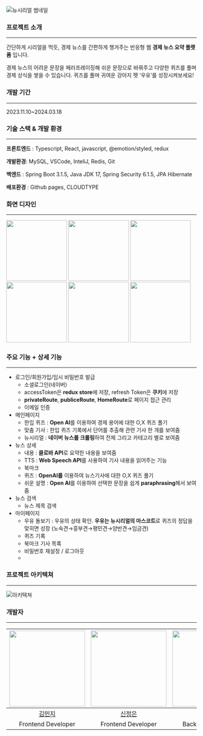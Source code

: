 ![뉴시리얼 썸네일](https://github.com/TeamNewserial/.github/assets/71147610/b341caaa-2d84-4150-a1bb-0f313443accf)
### 프로젝트 소개
---
간단하게 시리얼을 먹듯, 경제 뉴스를 간편하게 챙겨주는 반응형 웹 **경제 뉴스 요약 플랫폼**  입니다.

경제 뉴스의 어려운 문장을 페러프레이징해 쉬운 문장으로 바꿔주고 다양한 퀴즈를 풀며 경제 상식을 쌓을 수 있습니다. 퀴즈를 풀며 귀여운 강아지 펫 ‘우유’를 성장시켜보세요!

### 개발 기간
---
2023.11.10~2024.03.18

### 기술 스택 & 개발 환경
---
**프론트엔드** : Typescript, React, javascript, @emotion/styled, redux

**개발환경**: MySQL, VSCode, InteliJ, Redis, Git

**백엔드** : Spring Boot 3.1.5, Java JDK 17, Spring Security 6.1.5, JPA Hibernate

**배포환경** : Github pages, CLOUDTYPE

### 화면 디자인
---
<img src="https://github.com/TeamNewserial/.github/assets/71147610/6aebda2c-4dce-4782-88eb-7010c81f8ac7" width=160> 
<img src="https://github.com/TeamNewserial/.github/assets/71147610/df2c5484-1bd4-4912-a469-2eb681beef5c" width=160> 
<img src="https://github.com/TeamNewserial/.github/assets/71147610/1b68a4bd-fb53-4907-861c-52a4c4fff5d9" width=160> 
<img src="https://github.com/TeamNewserial/.github/assets/71147610/3a1efbad-e7d7-4477-a0c1-d0dfb966ae8f" width=160> 
<img src="https://github.com/TeamNewserial/.github/assets/71147610/845bb680-a023-416d-b376-1ab0278d81b4" width=160> 
<img src="https://github.com/TeamNewserial/.github/assets/71147610/40f4ce7e-816a-43a5-888d-b742701e60a1" width=160> 

### 주요 기능 + 상세 기능
---
- 로그인/회원가입/임시 비밀번호 발급
    - 소셜로그인(네이버)
    - accessToken은 **redux store**에 저장, refresh Token은 **쿠키**에 저장
    - **privateRoute**, **publiceRoute**, **HomeRoute**로 페이지 접근 관리
    - 이메일 인증
- 메인페이지
    - 한입 퀴즈 : **Open AI**를 이용하여 경제 용어에 대한 O,X 퀴즈 풀기
    - 맞춤 기사 : 한입 퀴즈 기록에서 단어를 추출해  관련 기사 한 개를 보여줌
    - 뉴시리얼 : **네이버 뉴스를 크롤링**하여 전체 그리고 카테고리 별로 보여줌
- 뉴스 상세
    - 내용 : **클로바 API**로 요약한 내용을 보여줌
    - TTS : **Web Speech API**를 사용하여 기사 내용을 읽어주는 기능
    - 북마크
    - 퀴즈 : **OpenAI를** 이용하여 뉴스기사에 대한 O,X 퀴즈 풀기
    - 쉬운 설명 : **Open AI**를 이용하여 선택한 문장을 쉽게 **paraphrasing**해서 보여줌
- 뉴스 검색
    - 뉴스 제목 검색
- 마이페이지
    - 우유 돌보기 : 우유의 상태 확인. **우유는 뉴시리얼의 마스코트**로 퀴즈의 정답을 맞히면 성장 (노숙견→흥부견→평민견→양반견→임금견)
    - 퀴즈 기록
    - 북마크 기사 목록
    - 비밀번호 재설정 / 로그아웃
    - 
### 프로젝트 아키텍쳐
---
![아키텍쳐](https://github.com/TeamNewserial/.github/assets/71147610/b93bb3d6-5ce3-4c71-bac8-e2b92a2d41f6)

### 개발자
---
 |<img src="https://github.com/VanesaK.png" width="200">|<img src="https://github.com/JEONGEUN0204.png" width="200">|<img src="https://github.com/aaa67.png" width="200">|<img src="https://github.com/Elenaljh.png" width="200">|
 |:-:|:-:|:-:|:-:|
 |[김민지](https://github.com/VanesaK)|[신정은](https://github.com/JEONGEUN0204)|[신정인](https://github.com/aaa67)|[이지혜](https://github.com/Elenaljh)|
 |Frontend Developer|Frontend Developer|Backend Developer|Backend Developer|
  
